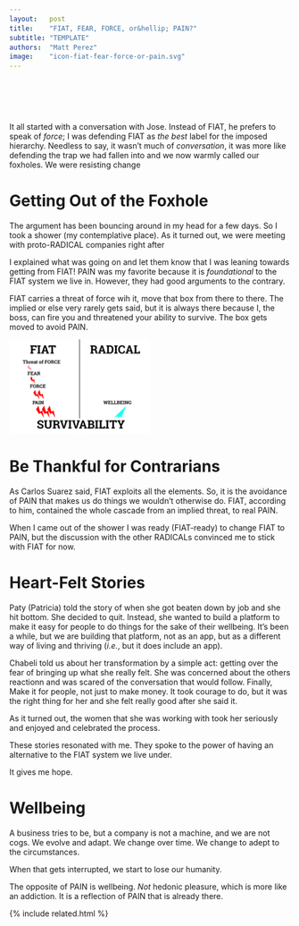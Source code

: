 ```yaml
---
layout:   post
title:    "FIAT, FEAR, FORCE, or&hellip; PAIN?"
subtitle: "TEMPLATE"
authors:  "Matt Perez"
image:    "icon-fiat-fear-force-or-pain.svg"
---
```


<div style="display:none;">
 <p>What should it be <span class="_paradign">FIAT</span>, force, or pain. It turns that that <em>pain</em> is closer to the root. And I don&rsquo;t mean emotional pain, like losing a loved one, but the kind that comes from force (<em>e.g.</em>, being hit in the head).</p>
</div>

<h1>&nbsp;</h1>
 <p>It all started with a conversation with Jose. Instead of <span class="_paradign">FIAT</span>, he prefers to speak of <em>force</em>; I was defending <span class="_paradign">FIAT</span> as <em>the best</em> label for the imposed hierarchy. Needless to say, it wasn&rsquo;t much of <em>conversation</em>, it was more like defending the trap we had fallen into and we now warmly called our foxholes. We were resisting change</p>

<h1>Getting Out of the Foxhole</h1>
 <p>The argument has been bouncing around in my head for a few days. So I took a shower (my contemplative place). As it turned out, we were meeting with proto-<span class="_paradigm">RADICAL</span> companies right after</p>
 <p>I explained what was going on and let them know that I was leaning towards getting from <span class="_paradign">FIAT</span>! <span class="_paradign">PAIN</span> was my favorite because it is <em>foundational</em> to the <span class="_paradign">FIAT</span> system we live in. However, they had good arguments to the contrary.</p>
 <p><span class="_paradign">FIAT</span> carries a threat of force wih it, <span class="_quotespan">move that box from there to there</span>. The implied <span class="_quotespan">or else</span> very rarely gets said, but it is always there because I, the boss, can fire you and threatened your ability to survive. The box gets moved to avoid <span class="_paradign">PAIN</span>.</p>
  <div class="_center">
   <img
    src="/assets/img/pic-fiat-fear-force-or-pain.svg"
    alt="At the top of it all, we see the word FIAT. Below it, we see the words 'threat of force.' Below and to the right, we see 'Threat of Pain.' Below and to the right, we see 'Fear (avoid Pain).' Below and to the right we see 'Force.' Bellow and to the right, we see 'Pain.' To the far right of that, we see 'Wellbeing.' There are arrows connecting these boxes. Finally, underneath all of it, we see 'Survivability.'"
    style="width:50%;">
  </div>

<h1>Be Thankful for Contrarians</h1>
 <p>As Carlos Suarez said, <span class="_paradign">FIAT</span> exploits all the elements.</span> So, it is the avoidance of <span class="_paradign">PAIN</span> that makes us do things we wouldn&rsquo;t otherwise do. <span class="_paradign">FIAT</span>, according to him, contained the whole cascade from an implied threat, to real <span class="_paradign">PAIN</span>.</p>
 <p>When I came out of the shower I was ready (<span class="_paradign">FIAT</span>-ready) to change <span class="_paradigm">FIAT</span> to <span class="_paradigm">PAIN</span>, but the discussion with the other <span class="_paradigm">RADICAL</span>s convinced me to stick with <span class="_paradigm">FIAT</span> for now.</p>

<h1>Heart-Felt Stories</h1>
 <p>Paty (Patricia) told the story of when she got beaten down by job and she hit bottom. She decided to quit. Instead, she wanted to build a platform to make it easy for people to do things for the sake of their wellbeing. It&rsquo;s been a while, but we are building that platform, not as an app, but as a different way of living and thriving (<em>i.e.</em>, but it does include an app).</p>
 <p>Chabeli told us about her transformation by a simple act: getting over the fear of bringing up what she really felt. She was concerned about the others reactionn and was scared of the conversation that would follow. Finally, <span class="_quotespan">Make it for people, not just to make money.</span> It took courage to do, but it was the right thing for her and she felt really good after she said it.</p>
 <p>As it turned out, the women that she was working with took her seriously and enjoyed and celebrated the process.</p>
 <p>These stories resonated with me. They spoke to the power of having an alternative to the <span class="_paradigm">FIAT</span> system we live under.</p>
 <p>It gives me hope.</p>

<h1>Wellbeing</h1>
 <p>A business tries to be, but a company is not a machine, and we are not cogs. We evolve and adapt. We change over time. We change to adept to the circumstances.</p>
 <p>When that gets interrupted, we start to lose our humanity.</p>
 <p>The opposite of <span class="_paradigm">PAIN</span> is wellbeing. <em>Not</em> hedonic pleasure, which is more like an addiction. It is a reflection of <span class="_paradigm">PAIN</span> that is already there.</p>

{% include related.html %}

